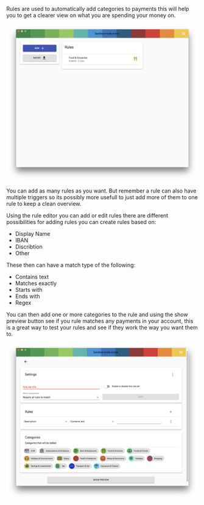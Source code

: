 Rules are used to automatically add categories to payments this will help you to get a clearer view on what you are spending your money on.

![Screenshot rules default](images/category-rules/1.png)

You can add as many rules as you want. But remember a rule can also have multiple triggers so its possibly more usefull to just add more of them to one rule to keep a clean overview.

Using the rule editor you can add or edit rules there are different possibilities for adding rules you can create rules based on:

 - Display Name
 - IBAN
 - Discribtion
 - Other

 These then can have  a match type of the following:

  - Contains text
  - Matches exactly
  - Starts with
  - Ends with
  - Regex

You can then add one or more categories to the rule and using the show preview button see if you rule matches any payments in your account, this is a great way to test your rules and see if they work the way you want them to.

![Screenshot rules editor](images/category-rules/2.png)
